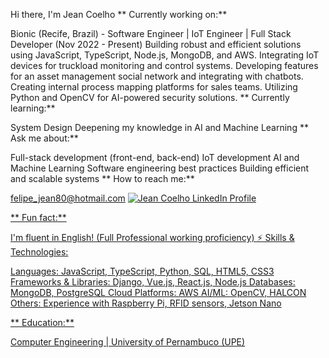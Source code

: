 Hi there, I'm Jean Coelho
** Currently working on:**

Bionic (Recife, Brazil) - Software Engineer | IoT Engineer | Full Stack Developer (Nov 2022 - Present)
Building robust and efficient solutions using JavaScript, TypeScript, Node.js, MongoDB, and AWS.
Integrating IoT devices for truckload monitoring and control systems.
Developing features for an asset management social network and integrating with chatbots.
Creating internal process mapping platforms for sales teams.
Utilizing Python and OpenCV for AI-powered security solutions.
** Currently learning:**

System Design
Deepening my knowledge in AI and Machine Learning
** Ask me about:**

Full-stack development (front-end, back-end)
IoT development
AI and Machine Learning
Software engineering best practices
Building efficient and scalable systems
** How to reach me:**

felipe_jean80@hotmail.com
<a href="https://linkedin.com/in/jeanfcf" target="_blank"><img src="https://img.shields.io/badge/LinkedIn-0077B5?style=for-the-badge&logo=linkedin&logoColor=white" alt="Jean Coelho LinkedIn Profile"/>

** Fun fact:**

I'm fluent in English! (Full Professional working proficiency)
⚡ Skills & Technologies:

Languages: JavaScript, TypeScript, Python, SQL, HTML5, CSS3
Frameworks & Libraries: Django, Vue.js, React.js, Node.js
Databases: MongoDB, PostgreSQL
Cloud Platforms: AWS
AI/ML: OpenCV, HALCON
Others: Experience with Raspberry Pi, RFID sensors, Jetson Nano

** Education:**

Computer Engineering | University of Pernambuco (UPE)
